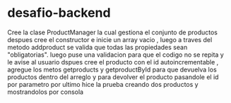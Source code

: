 # desafio-backend

Cree  la clase ProductManager la cual gestiona el conjunto de productos 
despues cree el constructor e inicie un array vacio , luego a traves del metodo addproduct se valida que todas las propiedades sean "obligatorias".
luego puse una validacion para que el codigo no se repita y le avise al usuario 
dspues cree el producto con el id autoincrementable , agregue los metos getproducts y getproductById para que devuelva los productos dentro del arreglo y para devolver el producto pasandole el id por parametro
por ultimo hice la prueba creando dos productos y mostrandolos por consola

